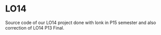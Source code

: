 LO14
====

Source code of our LO14 project done with lonk in P15 semester and also correction of LO14 P13 Final.

